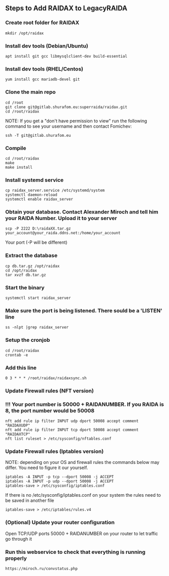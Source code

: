 ## Steps to Add RAIDAX to LegacyRAIDA


### Create root folder for RAIDAX
```
mkdir /opt/raidax
```


### Install dev tools (Debian/Ubuntu)
```
apt install git gcc libmysqlclient-dev build-essential
```


### Install dev tools (RHEL/Centos)
```
yum install gcc mariadb-devel git
```


### Clone the main repo 
```
cd /root
git clone git@gitlab.shurafom.eu:superraida/raidax.git
cd /root/raidax
```
NOTE: If you get a "don't have permission to view" run the following command to see your username and then contact Fomichev:

```
ssh -T git@gitlab.shurafom.eu
```

### Compile
```
cd /root/raidax
make
make install
```

### Install systemd service
```
cp raidax_server.service /etc/systemd/system
systemctl daemon-reload
systemctl enable raidax_server
```


### Obtain your database. Contact Alexander Miroch and tell him your RAIDA Number. Upload it to your server
```
scp -P 2222 D:\raidaXX.tar.gz your_account@your_raida.ddns.net:/home/your_account
```
Your port (-P will be different)
### Extract the database
```
cp db.tar.gz /opt/raidax
cd /opt/raidax
tar xvzf db.tar.gz
```

### Start the binary
```
systemctl start raidax_server
```

### Make sure the port is being listened. There sould be a 'LISTEN' line
```
ss -nlpt |grep raidax_server
```

### Setup the cronjob
```
cd /root/raidax
crontab -e
```

### Add this line
```
0 3 * * * /root/raidax/raidaxsync.sh
```

### Update Firewall rules (NFT version)
### !!! Your port number is 50000 + RAIDANUMBER. If you RAIDA is 8, the port number would be 50008
```
nft add rule ip filter INPUT udp dport 50008 accept comment "RAIDAXUDP"
nft add rule ip filter INPUT tcp dport 50008 accept comment "RAIDAXTCP"
nft list ruleset > /etc/sysconfig/nftables.conf
```

### Update Firewall rules (Iptables version)
NOTE: depending on your OS and firewall rules the commands below may differ. You need to figure it our yourself.
```
iptables -A INPUT -p tcp --dport 50008 -j ACCEPT
iptables -A INPUT -p udp --dport 50008 -j ACCEPT
iptables-save > /etc/sysconfig/iptables.conf
```
If there is no /etc/sysconfig/iptables.conf on your system the rules need to be saved in another file
```
iptables-save > /etc/iptables/rules.v4
```


### (Optional) Update your router configuration
Open TCP/UDP ports 50000 + RAIDANUMBER on your router to let traffic go through it


### Run this webservice to check that everything is running properly
```
https://miroch.ru/convstatus.php
```



